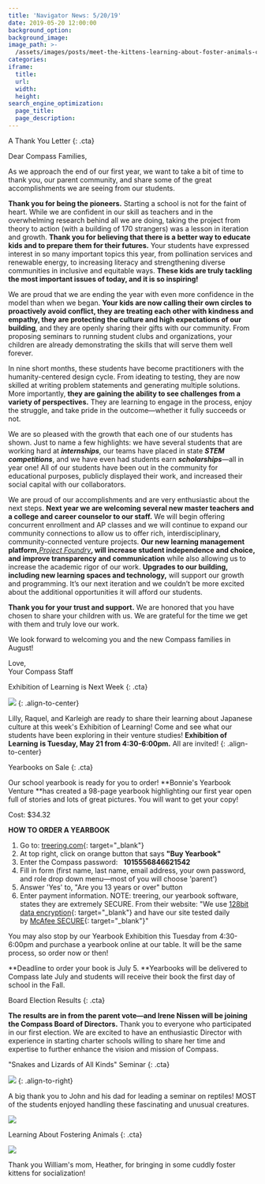 ```yaml
---
title: 'Navigator News: 5/20/19'
date: 2019-05-20 12:00:00
background_option:
background_image:
image_path: >-
  /assets/images/posts/meet-the-kittens-learning-about-foster-animals-compass-community-collaborative-school-fort-collins.jpg
categories:
iframe:
  title:
  url:
  width:
  height:
search_engine_optimization:
  page_title:
  page_description:
---
```


A Thank You Letter
{: .cta}

Dear Compass Families,

As we approach the end of our first year, we want to take a bit of time to thank you, our parent community, and share some of the great accomplishments we are seeing from our students.

**Thank you for being the pioneers.** Starting a school is not for the faint of heart. While we are confident in our skill as teachers and in the overwhelming research behind all we are doing, taking the project from theory to action (with a building of 170 strangers) was a lesson in iteration and growth. **Thank you for believing that there is a better way to educate kids and to prepare them for their futures.** Your students have expressed interest in so many important topics this year, from pollination services and renewable energy, to increasing literacy and strengthening diverse communities in inclusive and equitable ways. **These kids are truly tackling the most important issues of today, and it is so inspiring\!**

We are proud that we are ending the year with even more confidence in the model than when we began. **Your kids are now calling their own circles to proactively avoid conflict, they are treating each other with kindness and empathy, they are protecting the culture and high expectations of our building**, and they are openly sharing their gifts with our community. From proposing seminars to running student clubs and organizations, your children are already demonstrating the skills that will serve them well forever.

In nine short months, these students have become practitioners with the humanity-centered design cycle. From ideating to testing, they are now skilled at writing problem statements and generating multiple solutions. More importantly, **they are gaining the ability to see challenges from a variety of perspectives.** They are learning to engage in the process, enjoy the struggle, and take pride in the outcome—whether it fully succeeds or not.

We are so pleased with the growth that each one of our students has shown. Just to name a few highlights: we have several students that are working hard at ***internships***, our teams have placed in state ***STEM competitions***, and we have even had students earn ***scholarships***—all in year one\! All of our students have been out in the community for educational purposes, publicly displayed their work, and increased their social capital with our collaborators.

We are proud of our accomplishments and are very enthusiastic about the next steps. **Next year we are welcoming several new master teachers and a college and career counselor to our staff.** We will begin offering concurrent enrollment and AP classes and we will continue to expand our community connections to allow us to offer rich, interdisciplinary, community-connected venture projects. **Our new learning management platform,**[*Project Foundry*](https://compassfortcollins.us14.list-manage.com/track/click?u=f92353bb4e553c0be87c16d55&amp;id=590e56c984&amp;e=46f52667a0)**, will increase student independence and choice, and improve transparency and communication** while also allowing us to increase the academic rigor of our work. **Upgrades to our building, including new learning spaces and technology,** will support our growth and programming. It’s our next iteration and we couldn’t be more excited about the additional opportunities it will afford our students.

**Thank you for your trust and support.** We are honored that you have chosen to share your children with us. We are grateful for the time we get with them and truly love our work.

We look forward to welcoming you and the new Compass families in August\!

Love,<br>Your Compass Staff

Exhibition of Learning is Next Week
{: .cta}

![](/assets/images/unnamed-18.jpg)
{: .align-to-center}

Lilly, Raquel, and Karleigh are ready to share their learning about Japanese culture at this week's Exhibition of Learning\! Come and see what our students have been exploring in their venture studies\! **Exhibition of Learning** **is Tuesday, May 21 from 4:30-6:00pm.** All are invited\!
{: .align-to-center}

Yearbooks on Sale
{: .cta}

Our school yearbook is ready for you to order\!&nbsp;**Bonnie's Yearbook Venture&nbsp;**has created a 98-page yearbook highlighting our first year open full of stories and lots of great pictures. You will want to get your copy\!

Cost: $34.32

**HOW TO ORDER A YEARBOOK**

1. Go to:&nbsp;[treering.com](https://compassfortcollins.us14.list-manage.com/track/click?u=f92353bb4e553c0be87c16d55&amp;id=47110b051e&amp;e=46f52667a0){: target="_blank"}
2. At top right, click on orange button that says&nbsp;**"Buy Yearbook"**
3. Enter the Compass password: &nbsp;&nbsp;**1015556846621542**
4. Fill in form (first name, last name, email address, your own password, and role drop down menu—most of you will choose 'parent')
5. Answer 'Yes' to, "Are you 13 years or over" button
6. Enter payment information. NOTE: treering, our yearbook software, states they are extremely SECURE. From their website: "We use&nbsp;[128bit data encryption](https://compassfortcollins.us14.list-manage.com/track/click?u=f92353bb4e553c0be87c16d55&amp;id=15cf8fdfca&amp;e=46f52667a0){: target="_blank"}&nbsp;and have our site tested daily by&nbsp;[McAfee SECURE](https://compassfortcollins.us14.list-manage.com/track/click?u=f92353bb4e553c0be87c16d55&amp;id=3d09de180a&amp;e=46f52667a0){: target="_blank"}"

You may also stop by our Yearbook Exhibition this Tuesday from 4:30-6:00pm and purchase a yearbook online at our table. It will be the same process, so order now or then\!

**Deadline to order your book is July 5.&nbsp;**Yearbooks will be delivered to Compass late July and students will receive their book the first day of school in the Fall.&nbsp;

Board Election Results
{: .cta}

**The results are in from the parent vote—and Irene Nissen will be joining the Compass Board of Directors.**&nbsp;Thank you to everyone who participated in our first election. We are excited to have an enthusiastic Director with experience in starting charter schools willing to share her time and expertise to further enhance the vision and mission of Compass.

"Snakes and Lizards of All Kinds" Seminar
{: .cta}

![](/assets/images/unnamed-20.jpg)
{: .align-to-right}

A big thank you to John and his dad for leading a seminar on reptiles\! MOST of the students enjoyed handling these fascinating and unusual creatures.

![](/assets/images/unnamed-21.jpg)

Learning About Fostering Animals
{: .cta}

![](/assets/images/unnamed-19.jpg)

Thank you William's mom, Heather, for bringing in some cuddly foster kittens for socialization\!